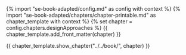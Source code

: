 <frontmatter>
{% import "se-book-adapted/config.md" as config with context %}
{% import "se-book-adapted/chapters/chapter-printable.md" as chapter_template with context %}
{% set chapter = config.chapters.designApproaches %}
{{ chapter_template.add_front_matter(chapter) }}
</frontmatter>

{{ chapter_template.show_chapter("../../book/", chapter) }}
